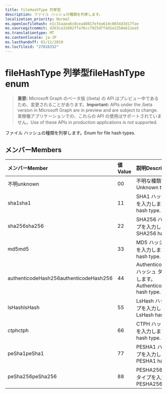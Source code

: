 ```yaml
---
title: fileHashType 列挙型
description: ファイル ハッシュの種類を列挙します。
localization_priority: Normal
ms.openlocfilehash: e1c31aaea6c8cea40817efea61dc8654d3d17fae
ms.sourcegitcommit: d2b3ca32602ffa76cc7925d7f4d1e2258e611ea5
ms.translationtype: MT
ms.contentlocale: ja-JP
ms.lasthandoff: 01/11/2019
ms.locfileid: "27816332"
---
```

# <a name="filehashtype-enum"></a><span data-ttu-id="19593-103">fileHashType 列挙型</span><span class="sxs-lookup"><span data-stu-id="19593-103">fileHashType enum</span></span>

> <span data-ttu-id="19593-104">**重要:** Microsoft Graph のベータ版 (/beta) の API はプレビュー中であるため、変更されることがあります。</span><span class="sxs-lookup"><span data-stu-id="19593-104">**Important:** APIs under the /beta version in Microsoft Graph are in preview and are subject to change.</span></span> <span data-ttu-id="19593-105">実稼働アプリケーションでの、これらの API の使用はサポートされていません。</span><span class="sxs-lookup"><span data-stu-id="19593-105">Use of these APIs in production applications is not supported.</span></span>

<span data-ttu-id="19593-106">ファイル ハッシュの種類を列挙します。</span><span class="sxs-lookup"><span data-stu-id="19593-106">Enum for file hash types.</span></span>

## <a name="members"></a><span data-ttu-id="19593-107">メンバー</span><span class="sxs-lookup"><span data-stu-id="19593-107">Members</span></span>

|<span data-ttu-id="19593-108">メンバー</span><span class="sxs-lookup"><span data-stu-id="19593-108">Member</span></span>|<span data-ttu-id="19593-109">値</span><span class="sxs-lookup"><span data-stu-id="19593-109">Value</span></span>|<span data-ttu-id="19593-110">説明</span><span class="sxs-lookup"><span data-stu-id="19593-110">Description</span></span>|
|:---|:---|:---|
|<span data-ttu-id="19593-111">不明</span><span class="sxs-lookup"><span data-stu-id="19593-111">unknown</span></span>|<span data-ttu-id="19593-112">0</span><span class="sxs-lookup"><span data-stu-id="19593-112">0</span></span>|<span data-ttu-id="19593-113">不明な種類です。</span><span class="sxs-lookup"><span data-stu-id="19593-113">Unknown type.</span></span>|
|<span data-ttu-id="19593-114">sha1</span><span class="sxs-lookup"><span data-stu-id="19593-114">sha1</span></span>|<span data-ttu-id="19593-115">1</span><span class="sxs-lookup"><span data-stu-id="19593-115">1</span></span>|<span data-ttu-id="19593-116">SHA1 ハッシュ タイプを入力します。</span><span class="sxs-lookup"><span data-stu-id="19593-116">SHA1 hash type.</span></span>|
|<span data-ttu-id="19593-117">sha256</span><span class="sxs-lookup"><span data-stu-id="19593-117">sha256</span></span>|<span data-ttu-id="19593-118">2</span><span class="sxs-lookup"><span data-stu-id="19593-118">2</span></span>| <span data-ttu-id="19593-119">SHA256 ハッシュ タイプを入力します。</span><span class="sxs-lookup"><span data-stu-id="19593-119">SHA256 hash type.</span></span>|
|<span data-ttu-id="19593-120">md5</span><span class="sxs-lookup"><span data-stu-id="19593-120">md5</span></span>|<span data-ttu-id="19593-121">3</span><span class="sxs-lookup"><span data-stu-id="19593-121">3</span></span>| <span data-ttu-id="19593-122">MD5 ハッシュ タイプを入力します。</span><span class="sxs-lookup"><span data-stu-id="19593-122">MD5 hash type.</span></span>|
|<span data-ttu-id="19593-123">authenticodeHash256</span><span class="sxs-lookup"><span data-stu-id="19593-123">authenticodeHash256</span></span>|<span data-ttu-id="19593-124">4</span><span class="sxs-lookup"><span data-stu-id="19593-124">4</span></span>| <span data-ttu-id="19593-125">AuthenticodeHash256 ハッシュ タイプを入力します。</span><span class="sxs-lookup"><span data-stu-id="19593-125">AuthenticodeHash256 hash type.</span></span>|
|<span data-ttu-id="19593-126">lsHash</span><span class="sxs-lookup"><span data-stu-id="19593-126">lsHash</span></span>|<span data-ttu-id="19593-127">5</span><span class="sxs-lookup"><span data-stu-id="19593-127">5</span></span>| <span data-ttu-id="19593-128">LsHash ハッシュ タイプを入力します。</span><span class="sxs-lookup"><span data-stu-id="19593-128">LsHash hash type.</span></span>|
|<span data-ttu-id="19593-129">ctph</span><span class="sxs-lookup"><span data-stu-id="19593-129">ctph</span></span>|<span data-ttu-id="19593-130">6</span><span class="sxs-lookup"><span data-stu-id="19593-130">6</span></span>| <span data-ttu-id="19593-131">CTPH ハッシュ タイプを入力します。</span><span class="sxs-lookup"><span data-stu-id="19593-131">CTPH hash type.</span></span>|
|<span data-ttu-id="19593-132">peSha1</span><span class="sxs-lookup"><span data-stu-id="19593-132">peSha1</span></span>|<span data-ttu-id="19593-133">7</span><span class="sxs-lookup"><span data-stu-id="19593-133">7</span></span>| <span data-ttu-id="19593-134">PESHA1 ハッシュ タイプを入力します。</span><span class="sxs-lookup"><span data-stu-id="19593-134">PESHA1 hash type.</span></span>|
|<span data-ttu-id="19593-135">peSha256</span><span class="sxs-lookup"><span data-stu-id="19593-135">peSha256</span></span>|<span data-ttu-id="19593-136">8</span><span class="sxs-lookup"><span data-stu-id="19593-136">8</span></span>| <span data-ttu-id="19593-137">PESHA256 ハッシュ タイプを入力します。</span><span class="sxs-lookup"><span data-stu-id="19593-137">PESHA256 hash type.</span></span>|
